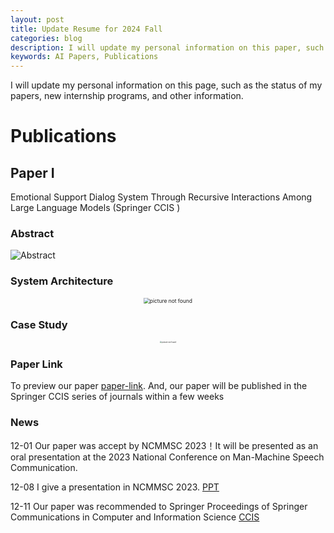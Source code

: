 ```yaml
---
layout: post
title: Update Resume for 2024 Fall
categories: blog
description: I will update my personal information on this paper, such as the status of my papers, new internship programs, and other information.
keywords: AI Papers, Publications
---
```


<!-- I will update my personal information on this page, which include status of paper, new interns, and so on. -->
I will update my personal information on this page, such as the status of my papers, new internship programs, and other information.
# Publications

## Paper I

Emotional Support Dialog System Through Recursive Interactions Among Large Language Models (Springer CCIS )

### Abstract

![Abstract](https://ckqqqq-qiker-image-service.oss-cn-beijing.aliyuncs.com/typora-image/tmpA3AA.png)


### System Architecture

<center>
    <img src="https://ckqqqq-qiker-image-service.oss-cn-beijing.aliyuncs.com/typora-image/mymodel.png" alt="picture not found" style="zoom:60%;" />
    <br>
</center>

### Case Study
<center>
    <img src="https://ckqqqq-qiker-image-service.oss-cn-beijing.aliyuncs.com/typora-image/chat.png" alt="picture not found" style="zoom:20%;" />
    <br>
</center>

### Paper Link
To preview our paper [paper-link](https://drive.google.com/file/d/1I5xA7BCF_-76uwoq4oje8edMpLz2k7JC/view?usp=sharing). And, our paper will be published in the Springer CCIS series of journals within a few weeks

### News

12-01 Our paper was accept by NCMMSC 2023！It will be presented as an oral presentation at the 2023 National Conference on Man-Machine Speech Communication.

12-08 I give a presentation in NCMMSC 2023. [PPT](https://docs.google.com/presentation/d/1kz2o67dos7czjPeO7HKPIEyiRM7acuyE/edit?usp=drive_link&ouid=115413132041558152903&rtpof=true&sd=true)

12-11 Our paper was recommended to Springer Proceedings of Springer Communications in Computer and Information Science [CCIS](https://www.springer.com/series/7899)